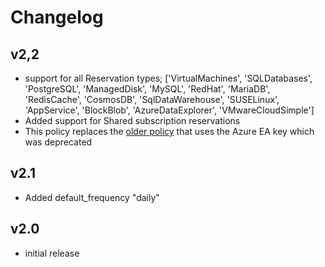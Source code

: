 # Changelog

## v2,2

- support for all  Reservation types; ['VirtualMachines', 'SQLDatabases', 'PostgreSQL', 'ManagedDisk', 'MySQL', 'RedHat', 'MariaDB', 'RedisCache', 'CosmosDB', 'SqlDataWarehouse', 'SUSELinux', 'AppService', 'BlockBlob', 'AzureDataExplorer', 'VMwareCloudSimple']
- Added support for Shared subscription reservations
- This policy replaces the [older policy](../recommendation) that uses the Azure EA key which was deprecated

## v2.1

- Added default_frequency "daily"

## v2.0

- initial release
